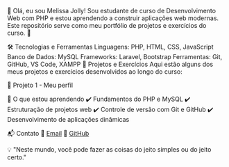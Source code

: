 👋 Olá, eu sou Melissa Jolly!
Sou estudante de curso de Desenvolvimento Web com PHP e estou aprendendo a construir aplicações web modernas. Este repositório serve como meu portfólio de projetos e exercícios do curso. 🚀

🛠️ Tecnologias e Ferramentas
Linguagens: PHP, HTML, CSS, JavaScript
Banco de Dados: MySQL
Frameworks: Laravel, Bootstrap
Ferramentas: Git, GitHub, VS Code, XAMPP
📌 Projetos e Exercícios
Aqui estão alguns dos meus projetos e exercícios desenvolvidos ao longo do curso:

🔹 Projeto 1 - Meu perfil

📖 O que estou aprendendo
✔️ Fundamentos do PHP e MySQL
✔️ Estruturação de projetos web
✔️ Controle de versão com Git e GitHub
✔️ Desenvolvimento de aplicações dinâmicas

📬 Contato
📧 [Email](melissanepomuceno09@gmail.com.br)
🔗 [GitHub](https://github.com/jo0lly)



💡 "Neste mundo, você pode fazer as coisas do jeito simples ou do jeito certo."

